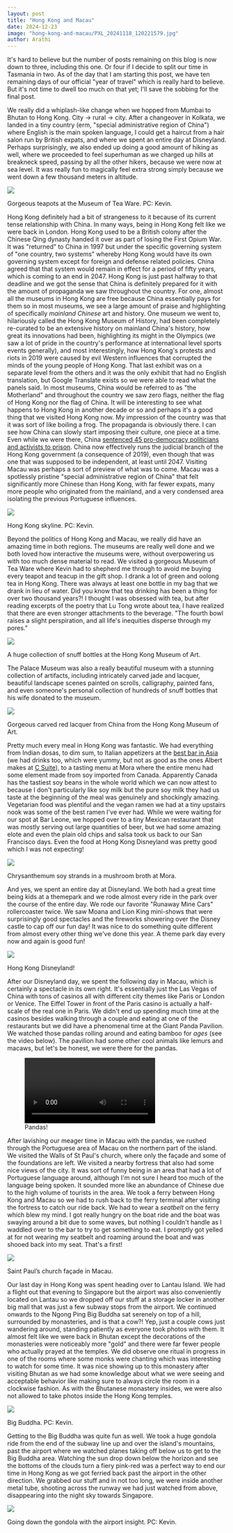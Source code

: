 ```yaml
---
layout: post
title: "Hong Kong and Macau"
date: 2024-12-23
image: "hong-kong-and-macau/PXL_20241118_120221579.jpg"
author: Arathi
---
```


It's hard to believe but the number of posts remaining on this blog is now down to three, including this one. Or four if I decide to split our time in Tasmania in two. As of the day that I am starting this post, we have ten remaining days of our official "year of travel" which is really hard to believe. But it's not time to dwell too much on that yet; I'll save the sobbing for the final post.

We really did a whiplash-like change when we hopped from Mumbai to Bhutan to Hong Kong. City -> rural -> city. After a changeover in Kolkata, we landed in a tiny country (erm, "special administrative region of China") where English is the main spoken language, I could get a haircut from a hair salon run by British expats, and where we spent an entire day at Disneyland. Perhaps surprisingly, we also ended up doing a good amount of hiking as well, where we proceeded to feel superhuman as we charged up hills at breakneck speed, passing by all the other hikers, because we were now at sea level. It was really fun to magically feel extra strong simply because we went down a few thousand meters in altitude.

![](assets/img/hong-kong-and-macau/20241118_124626.jpg)

<figcaption>

Gorgeous teapots at the Museum of Tea Ware. PC: Kevin.

</figcaption>

Hong Kong definitely had a bit of strangeness to it because of its current tense relationship with China. In many ways, being in Hong Kong felt like we were back in London. Hong Kong used to be a British colony after the Chinese Qing dynasty handed it over as part of losing the First Opium War. It was "returned" to China in 1997 but under the specific governing system of "one country, two systems" whereby Hong Kong would have its own governing system except for foreign and defense related policies. China agreed that that system would remain in effect for a period of fifty years, which is coming to an end in 2047. Hong Kong is just past halfway to that deadline and we got the sense that China is definitely prepared for it with the amount of propaganda we saw throughout the country. For one, almost all the museums in Hong Kong are free because China essentially pays for them so in most museums, we see a large amount of praise and highlighting of specifically _mainland Chinese_ art and history. One museum we went to, hilariously called the Hong Kong Museum of History, had been completely re-curated to be an extensive history on mainland China's history, how great its innovations had been, highlighting its might in the Olympics (we saw a lot of pride in the country's performance at international level sports events generally), and most interestingly, how Hong Kong's protests and riots in 2019 were caused by evil Western influences that corrupted the minds of the young people of Hong Kong. That last exhibit was on a separate level from the others and it was the only exhibit that had no English translation, but Google Translate exists so we were able to read what the panels said. In most museums, China would be referred to as "the Motherland" and throughout the country we saw zero flags, neither the flag of Hong Kong nor the flag of China. It will be interesting to see what happens to Hong Kong in another decade or so and perhaps it's a good thing that we visited Hong Kong now. My impression of the country was that it was sort of like boiling a frog. The propaganda is obviously there. I can see how China can slowly start imposing their culture, one piece at a time. Even while we were there, China [sentenced 45 pro-democracy politicians and activists to prison](https://www.nytimes.com/2024/11/18/world/asia/hong-kong-democrats-sentenced.html). China now effectively runs the judicial branch of the Hong Kong government (a consequence of 2019), even though that was one that was supposed to be independent, at least until 2047. Visiting Macau was perhaps a sort of preview of what was to come. Macau was a spotlessly pristine "special administrative region of China" that felt significantly more Chinese than Hong Kong, with far fewer expats, many more people who originated from the mainland, and a very condensed area isolating the previous Portuguese influences.

![](assets/img/hong-kong-and-macau/20241118_201734.jpg)

<figcaption>

Hong Kong skyline. PC: Kevin.

</figcaption>

Beyond the politics of Hong Kong and Macau, we really did have an amazing time in both regions. The museums are really well done and we both loved how interactive the museums were, without overpowering us with too much dense material to read. We visited a gorgeous Museum of Tea Ware where Kevin had to shepherd me through to avoid me buying every teapot and teacup in the gift shop. I drank a lot of green and oolong tea in Hong Kong. There was always at least one bottle in my bag that we drank in lieu of water. Did you know that tea drinking has been a thing for over two thousand years?! I thought I was obsessed with tea, but after reading excerpts of the poetry that Lu Tong wrote about tea, I have realized that there are even stronger attachments to the beverage. "The fourth bowl raises a slight perspiration, and all life's inequities disperse through my pores."

![](assets/img/hong-kong-and-macau/PXL_20241119_061317854.jpg)

<figcaption>

A huge collection of snuff bottles at the Hong Kong Museum of Art.

</figcaption>

The Palace Museum was also a really beautiful museum with a stunning collection of artifacts, including intricately carved jade and lacquer, beautiful landscape scenes painted on scrolls, calligraphy, painted fans, and even someone's personal collection of hundreds of snuff bottles that his wife donated to the museum.

![](assets/img/hong-kong-and-macau/PXL_20241119_045517250.jpg)

<figcaption>

Gorgeous carved red lacquer from China from the Hong Kong Museum of Art.

</figcaption>

Pretty much every meal in Hong Kong was fantastic. We had everything from Indian dosas, to dim sum, to Italian appetizers at the [best bar in Asia](https://www.theworlds50best.com/bars/asia/list/1-50) (we had drinks too, which were yummy, but not as good as the ones Albert makes at [C Suite](https://maps.app.goo.gl/kb8C9J4faS7i7hVu5)), to a tasting menu at Mora where the entire menu had some element made from soy imported from Canada. Apparently Canada has the tastiest soy beans in the whole world which we can now attest to because I don't particularly like soy milk but the pure soy milk they had us taste at the beginning of the meal was genuinely and shockingly amazing. Vegetarian food was plentiful and the vegan ramen we had at a tiny upstairs nook was some of the best ramen I've ever had. While we were waiting for our spot at Bar Leone, we hopped over to a tiny Mexican restaurant that was mostly serving out large quantities of beer, but we had some amazing elote and even the plain old chips and salsa took us back to our San Francisco days. Even the food at Hong Kong Disneyland was pretty good which I was not expecting!

![](assets/img/hong-kong-and-macau/PXL_20241120_112221772.jpg)

<figcaption>

Chrysanthemum soy strands in a mushroom broth at Mora.

</figcaption>

And yes, we spent an entire day at Disneyland. We both had a great time being kids at a themepark and we rode almost every ride in the park over the course of the entire day. We rode our favorite "Runaway Mine Cars" rollercoaster twice. We saw Moana and Lion King mini-shows that were surprisingly good spectacles and the fireworks showering over the Disney castle to cap off our fun day! It was nice to do something quite different from almost every other thing we've done this year. A theme park day every now and again is good fun!

![](assets/img/hong-kong-and-macau/PXL_20241121_122510151.jpg)

<figcaption>

Hong Kong Disneyland!

</figcaption>

After our Disneyland day, we spent the following day in Macau, which is certainly a spectacle in its own right. It's essentially just the Las Vegas of China with tons of casinos all with different city themes like Paris or London or Venice. The Eiffel Tower in front of the Paris casino is actually a half-scale of the real one in Paris. We didn't end up spending much time at the casinos besides walking through a couple and eating at one of the restaurants but we did have a phenomenal time at the Giant Panda Pavilion. We watched those pandas rolling around and eating bamboo for _ages_ (see the video below). The pavilion had some other cool animals like lemurs and macaws, but let's be honest, we were there for the pandas.

<div class="video-wrapper">
  <figure class="video-figure">
    <video controls>
      <source src="assets/img/hong-kong-and-macau/pandas.mp4" type="video/mp4">
      Your browser does not support the video tag.
    </video>
    <figcaption class="video-caption">
      Pandas!
    </figcaption>
  </figure>
</div>

After lavishing our meager time in Macau with the pandas, we rushed through the Portuguese area of Macau on the northern part of the island. We visited the Walls of St Paul's church, where only the façade and some of the foundations are left. We visited a nearby fortress that also had some nice views of the city. It was sort of funny being in an area that had a lot of Portuguese language around, although I'm not sure I heard too much of the language being spoken. It sounded more like an abundance of Chinese due to the high volume of tourists in the area. We took a ferry between Hong Kong and Macau so we had to rush back to the ferry terminal after visiting the fortress to catch our ride back. We had to wear a _seatbelt_ on the ferry which blew my mind. I got really hungry on the boat ride and the boat was swaying around a bit due to some waves, but nothing I couldn't handle as I waddled over to the bar to try to get something to eat. I promptly got yelled at for not wearing my seatbelt and roaming around the boat and was shooed back into my seat. That's a first!

![](assets/img/hong-kong-and-macau/PXL_20241122_092445090.jpg)

<figcaption>

Saint Paul’s church façade in Macau.

</figcaption>

Our last day in Hong Kong was spent heading over to Lantau Island. We had a flight out that evening to Singapore but the airport was also conveniently located on Lantau so we dropped off our stuff at a storage locker in another big mall that was just a few subway stops from the airport. We continued onwards to the Ngong Ping Big Buddha sat serenely on top of a hill, surrounded by monasteries, and is that a cow?! Yep, just a couple cows just wandering around, standing patiently as everyone took photos with them. It almost felt like we were back in Bhutan except the decorations of the monasteries were noticeably more "gold" and there were far fewer people who actually prayed at the temples. We did observe one ritual in progress in one of the rooms where some monks were chanting which was interesting to watch for some time. It was nice showing up to this monastery after visiting Bhutan as we had some knowledge about what we were seeing and acceptable behavior like making sure to always circle the room in a clockwise fashion. As with the Bhutanese monastery insides, we were also not allowed to take photos inside the Hong Kong temples.

![](assets/img/hong-kong-and-macau/20241123_152249.jpg)

<figcaption>

Big Buddha. PC: Kevin.

</figcaption>

Getting to the Big Buddha was quite fun as well. We took a huge gondola ride from the end of the subway line up and over the island's mountains, past the airport where we watched planes taking off below us to get to the Big Buddha area. Watching the sun drop down below the horizon and see the bottoms of the clouds turn a fiery pink-red was a perfect way to end our time in Hong Kong as we got ferried back past the airport in the other direction. We grabbed our stuff and in not too long, we were inside another metal tube, shooting across the runway we had just watched from above, disappearing into the night sky towards Singapore.

![](assets/img/hong-kong-and-macau/20241123_174950.jpg)

<figcaption>

Going down the gondola with the airport insight. PC: Kevin.

</figcaption>
